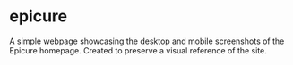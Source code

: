 # epicure

A simple webpage showcasing the desktop and mobile screenshots of the Epicure homepage. Created to preserve a visual reference of the site.